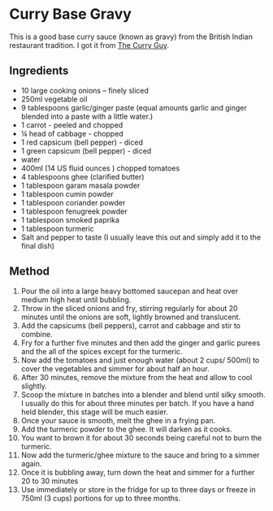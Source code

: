 
# Curry Base Gravy # 

This is a good base curry sauce (known as gravy) from the British Indian restaurant tradition. I got it from [The Curry Guy](https://greatcurryrecipes.net/2013/12/31/make-indian-restaurant-style-curry-sauce-large-batch/).

## Ingredients ## 

- 10 large cooking onions – finely sliced
- 250ml vegetable oil
- 9 tablespoons garlic/ginger paste (equal amounts garlic and ginger blended into a paste with a little water.)
- 1 carrot - peeled and chopped
- ¼ head of cabbage - chopped
- 1 red capsicum (bell pepper) - diced
- 1 green capsicum (bell pepper) - diced
- water
- 400ml (14 US fluid ounces ) chopped tomatoes
- 4 tablespoons ghee (clarified butter)
- 1 tablespoon garam masala powder
- 1 tablespoon cumin powder
- 1 tablespoon coriander powder
- 1 tablespoon fenugreek powder
- 1 tablespoon smoked paprika
- 1 tablespoon turmeric
- Salt and pepper to taste (I usually leave this out and simply add it to the final dish)

## Method ## 

1. Pour the oil into a large heavy bottomed saucepan and heat over medium high heat until bubbling.
2. Throw in the sliced onions and fry, stirring regularly for about 20 minutes until the onions are soft, lightly browned and translucent.
3. Add the capsicums (bell peppers), carrot and cabbage and stir to combine.
4. Fry for a further five minutes and then add the ginger and garlic purees and the all of the spices except for the turmeric.
5. Now add the tomatoes and just enough water (about 2 cups/ 500ml) to cover the vegetables and simmer for about half an hour.
6. After 30 minutes, remove the mixture from the heat and allow to cool slightly.
7. Scoop the mixture in batches into a blender and blend until silky smooth. I usually do this for about three minutes per batch. If you have a hand held blender, this stage will be much easier.
8. Once your sauce is smooth, melt the ghee in a frying pan.
9. Add the turmeric powder to the ghee. It will darken as it cooks.
10. You want to brown it for about 30 seconds being careful not to burn the turmeric.
9. Now add the turmeric/ghee mixture to the sauce and bring to a simmer again.
10. Once it is bubbling away, turn down the heat and simmer for a further 20 to 30 minutes
11. Use immediately or store in the fridge for up to three days or freeze in 750ml (3 cups) portions for up to three months.

